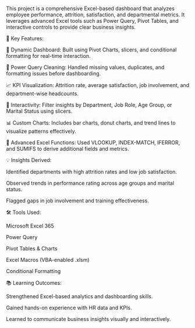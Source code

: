 This project is a comprehensive Excel-based dashboard that analyzes employee performance, attrition, satisfaction, and departmental metrics. It leverages advanced Excel tools such as Power Query, Pivot Tables, and interactive controls to provide clear business insights.

🧠 Key Features:

📌 Dynamic Dashboard: Built using Pivot Charts, slicers, and conditional formatting for real-time interaction.

🧹 Power Query Cleaning: Handled missing values, duplicates, and formatting issues before dashboarding.

📈 KPI Visualization: Attrition rate, average satisfaction, job involvement, and department-wise headcounts.

🧩 Interactivity: Filter insights by Department, Job Role, Age Group, or Marital Status using slicers.

📊 Custom Charts: Includes bar charts, donut charts, and trend lines to visualize patterns effectively.

🧮 Advanced Excel Functions: Used VLOOKUP, INDEX-MATCH, IFERROR, and SUMIFS to derive additional fields and metrics.


💡 Insights Derived:

Identified departments with high attrition rates and low job satisfaction.

Observed trends in performance rating across age groups and marital status.

Flagged gaps in job involvement and training effectiveness.


🛠️ Tools Used:

Microsoft Excel 365

Power Query

Pivot Tables & Charts

Excel Macros (VBA-enabled .xlsm)

Conditional Formatting


📚 Learning Outcomes:

Strengthened Excel-based analytics and dashboarding skills.

Gained hands-on experience with HR data and KPIs.

Learned to communicate business insights visually and interactively.


